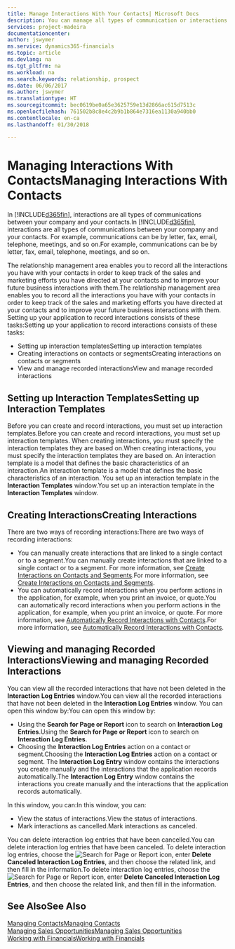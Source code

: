 ```yaml
---
title: Manage Interactions With Your Contacts| Microsoft Docs
description: You can manage all types of communication or interactions between your company and your contacts, for example, letters, phone calls, meetings, and so on.
services: project-madeira
documentationcenter: 
author: jswymer
ms.service: dynamics365-financials
ms.topic: article
ms.devlang: na
ms.tgt_pltfrm: na
ms.workload: na
ms.search.keywords: relationship, prospect
ms.date: 06/06/2017
ms.author: jswymer
ms.translationtype: HT
ms.sourcegitcommit: bec0619be0a65e3625759e13d2866ac615d7513c
ms.openlocfilehash: 761502b8c8e4c2b9b1b864e7316ea1130a940bb0
ms.contentlocale: en-ca
ms.lasthandoff: 01/30/2018

---
```

# <a name="managing-interactions-with-contacts"></a><span data-ttu-id="6d5cc-103">Managing Interactions With Contacts</span><span class="sxs-lookup"><span data-stu-id="6d5cc-103">Managing Interactions With Contacts</span></span>
<span data-ttu-id="6d5cc-104">In [!INCLUDE[d365fin](includes/d365fin_md.md)], interactions are all types of communications between your company and your contacts.</span><span class="sxs-lookup"><span data-stu-id="6d5cc-104">In [!INCLUDE[d365fin](includes/d365fin_md.md)], interactions are all types of communications between your company and your contacts.</span></span> <span data-ttu-id="6d5cc-105">For example, communications can be by letter, fax, email, telephone, meetings, and so on.</span><span class="sxs-lookup"><span data-stu-id="6d5cc-105">For example, communications can be by letter, fax, email, telephone, meetings, and so on.</span></span>

<span data-ttu-id="6d5cc-106">The relationship management area enables you to record all the interactions you have with your contacts in order to keep track of the sales and marketing efforts you have directed at your contacts and to improve your future business interactions with them.</span><span class="sxs-lookup"><span data-stu-id="6d5cc-106">The relationship management area enables you to record all the interactions you have with your contacts in order to keep track of the sales and marketing efforts you have directed at your contacts and to improve your future business interactions with them.</span></span> <span data-ttu-id="6d5cc-107">Setting up your application to record interactions consists of these tasks:</span><span class="sxs-lookup"><span data-stu-id="6d5cc-107">Setting up your application to record interactions consists of these tasks:</span></span>

* <span data-ttu-id="6d5cc-108">Setting up interaction templates</span><span class="sxs-lookup"><span data-stu-id="6d5cc-108">Setting up interaction templates</span></span>  
* <span data-ttu-id="6d5cc-109">Creating interactions on contacts or segments</span><span class="sxs-lookup"><span data-stu-id="6d5cc-109">Creating interactions on contacts or segments</span></span>  
* <span data-ttu-id="6d5cc-110">View and manage recorded interactions</span><span class="sxs-lookup"><span data-stu-id="6d5cc-110">View and manage recorded interactions</span></span>  

##  <a name="setting-up-interaction-templates"></a><span data-ttu-id="6d5cc-111">Setting up Interaction Templates</span><span class="sxs-lookup"><span data-stu-id="6d5cc-111">Setting up Interaction Templates</span></span>
<span data-ttu-id="6d5cc-112">Before you can create and record interactions, you must set up interaction templates.</span><span class="sxs-lookup"><span data-stu-id="6d5cc-112">Before you can create and record interactions, you must set up interaction templates.</span></span> <span data-ttu-id="6d5cc-113">When creating interactions, you must specify the interaction templates they are based on.</span><span class="sxs-lookup"><span data-stu-id="6d5cc-113">When creating interactions, you must specify the interaction templates they are based on.</span></span> <span data-ttu-id="6d5cc-114">An interaction template is a model that defines the basic characteristics of an interaction.</span><span class="sxs-lookup"><span data-stu-id="6d5cc-114">An interaction template is a model that defines the basic characteristics of an interaction.</span></span>
<span data-ttu-id="6d5cc-115">You set up an interaction template in the **Interaction Templates** window.</span><span class="sxs-lookup"><span data-stu-id="6d5cc-115">You set up an interaction template in the **Interaction Templates** window.</span></span>  

## <a name="creating-interactions"></a><span data-ttu-id="6d5cc-116">Creating Interactions</span><span class="sxs-lookup"><span data-stu-id="6d5cc-116">Creating Interactions</span></span>
<span data-ttu-id="6d5cc-117">There are two ways of recording interactions:</span><span class="sxs-lookup"><span data-stu-id="6d5cc-117">There are two ways of recording interactions:</span></span>

* <span data-ttu-id="6d5cc-118">You can manually create interactions that are linked to a single contact or to a segment.</span><span class="sxs-lookup"><span data-stu-id="6d5cc-118">You can manually create interactions that are linked to a single contact or to a segment.</span></span> <span data-ttu-id="6d5cc-119">For more information, see [Create Interactions on Contacts and Segments](marketing-how-create-interactions.md).</span><span class="sxs-lookup"><span data-stu-id="6d5cc-119">For more information, see [Create Interactions on Contacts and Segments](marketing-how-create-interactions.md).</span></span>  
* <span data-ttu-id="6d5cc-120">You can automatically record interactions when you perform actions in the application, for example, when you print an invoice, or quote.</span><span class="sxs-lookup"><span data-stu-id="6d5cc-120">You can automatically record interactions when you perform actions in the application, for example, when you print an invoice, or quote.</span></span> <span data-ttu-id="6d5cc-121">For more information, see [Automatically Record Interactions with Contacts](marketing-auto-record-interactions.md).</span><span class="sxs-lookup"><span data-stu-id="6d5cc-121">For more information, see [Automatically Record Interactions with Contacts](marketing-auto-record-interactions.md).</span></span>

## <a name="viewing-and-managing-recorded-interactions"></a><span data-ttu-id="6d5cc-122">Viewing and managing Recorded Interactions</span><span class="sxs-lookup"><span data-stu-id="6d5cc-122">Viewing and managing Recorded Interactions</span></span>
<span data-ttu-id="6d5cc-123">You can view all the recorded interactions that have not been deleted in the **Interaction Log Entries** window.</span><span class="sxs-lookup"><span data-stu-id="6d5cc-123">You can view all the recorded interactions that have not been deleted in the **Interaction Log Entries** window.</span></span> <span data-ttu-id="6d5cc-124">You can open this window by:</span><span class="sxs-lookup"><span data-stu-id="6d5cc-124">You can open this window by:</span></span>

* <span data-ttu-id="6d5cc-125">Using the **Search for Page or Report** icon to search on **Interaction Log Entries**.</span><span class="sxs-lookup"><span data-stu-id="6d5cc-125">Using the **Search for Page or Report** icon to search on **Interaction Log Entries**.</span></span>
* <span data-ttu-id="6d5cc-126">Choosing the **Interaction Log Entries** action on a contact or segment.</span><span class="sxs-lookup"><span data-stu-id="6d5cc-126">Choosing the **Interaction Log Entries** action on a contact or segment.</span></span>
  <span data-ttu-id="6d5cc-127">The **Interaction Log Entry** window contains the interactions you create manually and the interactions that the application records automatically.</span><span class="sxs-lookup"><span data-stu-id="6d5cc-127">The **Interaction Log Entry** window contains the interactions you create manually and the interactions that the application records automatically.</span></span>

<span data-ttu-id="6d5cc-128">In this window, you can:</span><span class="sxs-lookup"><span data-stu-id="6d5cc-128">In this window, you can:</span></span>

* <span data-ttu-id="6d5cc-129">View the status of interactions.</span><span class="sxs-lookup"><span data-stu-id="6d5cc-129">View the status of interactions.</span></span>
* <span data-ttu-id="6d5cc-130">Mark interactions as cancelled.</span><span class="sxs-lookup"><span data-stu-id="6d5cc-130">Mark interactions as canceled.</span></span>

<span data-ttu-id="6d5cc-131">You can delete interaction log entries that have been cancelled.</span><span class="sxs-lookup"><span data-stu-id="6d5cc-131">You can delete interaction log entries that have been canceled.</span></span> <span data-ttu-id="6d5cc-132">To delete interaction log entries, choose the ![Search for Page or Report](media/ui-search/search_small.png "Search for Page or Report icon") icon, enter **Delete Canceled Interaction Log Entries**, and then choose the related link, and then fill in the information.</span><span class="sxs-lookup"><span data-stu-id="6d5cc-132">To delete interaction log entries, choose the ![Search for Page or Report](media/ui-search/search_small.png "Search for Page or Report icon") icon, enter **Delete Canceled Interaction Log Entries**, and then choose the related link, and then fill in the information.</span></span>

## <a name="see-also"></a><span data-ttu-id="6d5cc-133">See Also</span><span class="sxs-lookup"><span data-stu-id="6d5cc-133">See Also</span></span>
[<span data-ttu-id="6d5cc-134">Managing Contacts</span><span class="sxs-lookup"><span data-stu-id="6d5cc-134">Managing Contacts</span></span>](marketing-contacts.md)  
[<span data-ttu-id="6d5cc-135">Managing Sales Opportunities</span><span class="sxs-lookup"><span data-stu-id="6d5cc-135">Managing Sales Opportunities</span></span>](marketing-manage-sales-opportunities.md)  
[<span data-ttu-id="6d5cc-136">Working with Financials</span><span class="sxs-lookup"><span data-stu-id="6d5cc-136">Working with Financials</span></span>](ui-work-product.md)  

